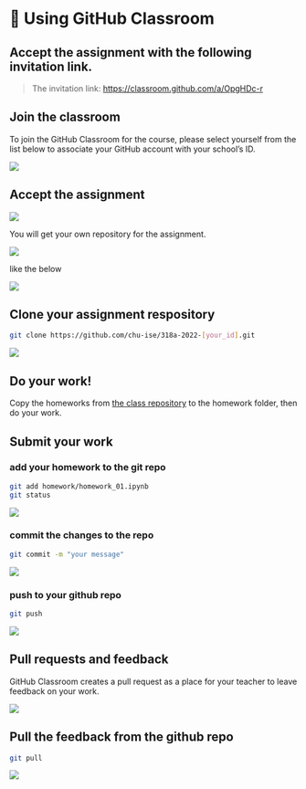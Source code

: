 # :wave: Using GitHub Classroom

## Accept the assignment with the following invitation link.

> The invitation link: https://classroom.github.com/a/OpgHDc-r

## Join the classroom

To join the GitHub Classroom for the course, please select yourself from the list below to associate your GitHub account with your school’s ID.

![](figs/1.png)

## Accept the assignment

![](figs/2.png)

You will get your own repository for the assignment.

![](figs/3.png)

like the below

![](figs/4.png)

## Clone your assignment respository

```bash
git clone https://github.com/chu-ise/318a-2022-[your_id].git
```

![](figs/5.png)

## Do your work!

Copy the homeworks from [the class repository](https://github.com/chu-ise/378A-2022/tree/main/homework) to the homework folder, then do your work.

## Submit your work

### add your homework to the git repo

```sh
git add homework/homework_01.ipynb
git status
```

![](figs/6.png)

### commit the changes to the repo

```sh
git commit -m "your message"
```

![](figs/7.png)

### push to your github repo

```sh
git push
```

![](figs/8.png)

## Pull requests and feedback

GitHub Classroom creates a pull request as a place for your teacher to leave feedback on your work.

![](figs/9.png)

## Pull the feedback from the github repo

```sh
git pull
```

![](figs/10.png)
